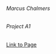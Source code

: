 ###### Marcus Chalmers
###### Project A1

[Link to Page](https://mchalmers.github.io/a1-ghd3/index.html)

